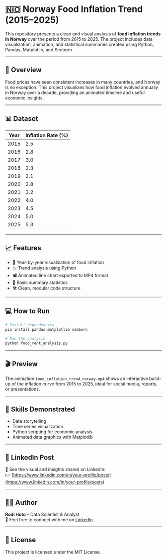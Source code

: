 # 🇳🇴 Norway Food Inflation Trend (2015–2025)

This repository presents a clean and visual analysis of **food inflation trends in Norway** over the period from 2015 to 2025. The project includes data visualization, animation, and statistical summaries created using Python, Pandas, Matplotlib, and Seaborn.

---

## 📌 Overview

Food prices have seen consistent increases in many countries, and Norway is no exception. This project visualizes how food inflation evolved annually in Norway over a decade, providing an animated timeline and useful economic insights.

---

## 📊 Dataset

| Year | Inflation Rate (%) |
|------|---------------------|
| 2015 | 2.5                 |
| 2016 | 2.8                 |
| 2017 | 3.0                 |
| 2018 | 2.3                 |
| 2019 | 2.1                 |
| 2020 | 2.8                 |
| 2021 | 3.2                 |
| 2022 | 4.0                 |
| 2023 | 4.5                 |
| 2024 | 5.0                 |
| 2025 | 5.3                 |

---

## 📈 Features

- 📌 Year-by-year visualization of food inflation
- 📉 Trend analysis using Python
- 📽️ Animated line chart exported to MP4 format
- 🧮 Basic summary statistics
- 🛠️ Clean, modular code structure

---

## 💻 How to Run

```bash
# Install dependencies
pip install pandas matplotlib seaborn

# Run the analysis
python food_rent_analysis.py
```

---

## 🎬 Preview

The animation `food_inflation_trend_norway.mp4` shows an interactive build-up of the inflation curve from 2015 to 2025, ideal for social media, reports, or presentations.

---

## 🧠 Skills Demonstrated

- Data storytelling
- Time series visualization
- Python scripting for economic analysis
- Animated data graphics with Matplotlib

---

## 🔗 LinkedIn Post

📢 See the visual and insights shared on LinkedIn:  
👉 [https://www.linkedin.com/in/your-profile/posts](https://www.linkedin.com/in/your-profile/posts)

---

## 👨‍💻 Author

**Rodi Hoto** – Data Scientist & Analyst  
📧 Feel free to connect with me on [LinkedIn](https://www.linkedin.com/in/your-profile)

---

## 📜 License

This project is licensed under the MIT License.
